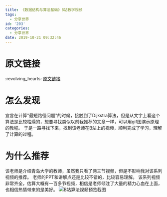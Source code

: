 ```yaml
---
title: 《数据结构与算法基础》B站教学视频
tags:
  - 分享世界
id: '203'
categories:
  - 分享世界
date: 2019-10-21 09:32:46
---
```


# 原文链接

:revolving\_hearts: [原文链接](https://www.bilibili.com/read/cv3285768 "原文链接")

# 怎么发现

宣言在计算"最短路径问题"的时候，接触到了Dijkstra算法，但是从文字上看这个算法是比较枯燥的，想要寻找类似以前我推荐的文章一样，可以用gif图演示原理的教程。 于是一路寻找下来，找到该老师在B站上的视频，顺利完成了学习，理解了计算的过程。

# 为什么推荐

该老师是介绍青岛大学的教师，虽然我只看了两三节视频，但是不影响我对该系列视频的推荐。 老师的PPT和讲解点还是比较不错的，比较容易理解。 该系列视频非常齐全，估算大概有一百多节视频，相信是老师倾注了大量的精力心血在上面，也相信热情带来的是美好。 ![B站算法视频预览截图](https://www.siammm.cn/wp-content/uploads/2019/10/6b6e971c52f7fa861c126781fd22254c.png)